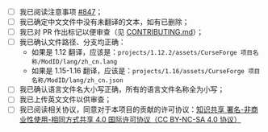 - [ ] 我已阅读注意事项 [#847](https://github.com/CFPAOrg/Minecraft-Mod-Language-Package/issues/847)；
- [ ] 我已确定中文文件中没有未翻译的文本，如有已删除；
- [ ] 我已对 PR 作出标记以便审查（见 [CONTRIBUTING.md](https://github.com/CFPAOrg/Minecraft-Mod-Language-Package/blob/main/CONTRIBUTING.md)）；
- [ ] 我已确认文件路径、分支均正确：
    - 如果是 1.12 翻译，应该是：`projects/1.12.2/assets/CurseForge 项目名称/ModID/lang/zh_cn.lang`
    - 如果是 1.15-1.16 翻译，应该是：`projects/1.16/assets/CurseForge 项目名称/ModID/lang/zh_cn.json`
- [ ] 我已确认语言文件名大小写正确，所有的语言文件名称全为小写；
- [ ] 我已上传英文文件以供审查；
- [ ] 我已阅读相关协议，同意对于本项目的贡献的许可协议：[知识共享 署名-非商业性使用-相同方式共享 4.0 国际许可协议（CC BY-NC-SA 4.0 协议）](https://github.com/CFPAOrg/Minecraft-Mod-Language-Package/blob/1.10.2/LICENSE)
